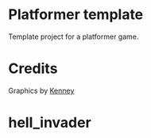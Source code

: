 # Platformer template
Template project for a platformer game.


# Credits
Graphics by [Kenney](https://kenney.nl)
# hell_invader
